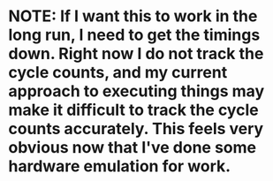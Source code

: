 # NOTE: If I want this to work in the long run, I need to get the timings down. Right now I do not track the cycle counts, and my current approach to executing things may make it difficult to track the cycle counts accurately. This feels very obvious now that I've done some hardware emulation for work.